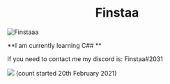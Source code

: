 <h1 align="center">Finstaa
 </h1>
<p align="left"> <img src="https://komarev.com/ghpvc/?username=Finstaaa" alt="Finstaaa" /> </p>

**I am currently learning C## **

If you need to contact me my discord is: Finstaa#2031


![](![](https://hit.yhype.me/github/profile?user_id=49602930))
(count started 20th February 2021)

